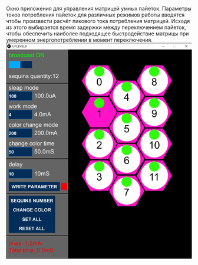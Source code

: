 Окно приложения для управления матрицей умных пайеток.
Параметры токов потребления пайеток для различных режимов работы вводятся чтобы произвести расчёт пикового тока потребления матрицей. Исходя из этого выбирается время задержки между переключением пайеток, чтобы обеспечить наиболее подходящее быстродействие матрицы при умеренном энергопотреблении в момент переключения.
![Окно приложения](https://github.com/ArtemMechanik/SmartSequins/blob/main/Mk.9/source/Окно%20приложения.jpg)

